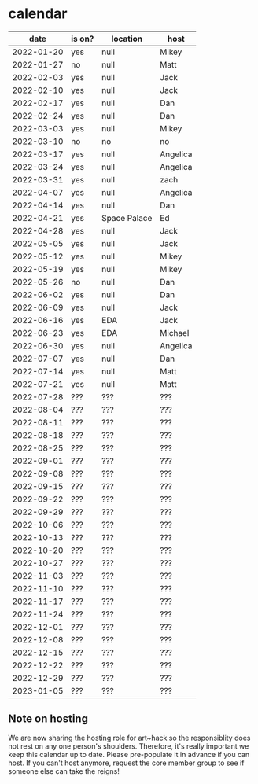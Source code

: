 # calendar

| date | is on? | location | host |
|---|---|---|---|
| 2022-01-20 | yes | null | Mikey |
| 2022-01-27 | no | null | Matt |
| 2022-02-03 | yes | null | Jack |
| 2022-02-10 | yes | null | Jack |
| 2022-02-17 | yes | null | Dan |
| 2022-02-24 | yes | null | Dan |
| 2022-03-03 | yes | null | Mikey |
| 2022-03-10 | no | no | no |
| 2022-03-17 | yes | null | Angelica |
| 2022-03-24 | yes | null | Angelica |
| 2022-03-31 | yes | null | zach |
| 2022-04-07 | yes | null | Angelica |
| 2022-04-14 | yes | null | Dan |
| 2022-04-21 | yes | Space Palace | Ed |
| 2022-04-28 | yes | null | Jack |
| 2022-05-05 | yes | null | Jack |
| 2022-05-12 | yes | null | Mikey |
| 2022-05-19 | yes | null | Mikey |
| 2022-05-26 | no | null | Dan |
| 2022-06-02 | yes | null | Dan |
| 2022-06-09 | yes | null | Jack |
| 2022-06-16 | yes | EDA | Jack |
| 2022-06-23 | yes | EDA | Michael |
| 2022-06-30 | yes | null | Angelica |
| 2022-07-07 | yes | null | Dan |
| 2022-07-14 | yes | null | Matt |
| 2022-07-21 | yes | null | Matt |
| 2022-07-28 | ??? | ??? | ??? |
| 2022-08-04 | ??? | ??? | ??? |
| 2022-08-11 | ??? | ??? | ??? |
| 2022-08-18 | ??? | ??? | ??? |
| 2022-08-25 | ??? | ??? | ??? |
| 2022-09-01 | ??? | ??? | ??? |
| 2022-09-08 | ??? | ??? | ??? |
| 2022-09-15 | ??? | ??? | ??? |
| 2022-09-22 | ??? | ??? | ??? |
| 2022-09-29 | ??? | ??? | ??? |
| 2022-10-06 | ??? | ??? | ??? |
| 2022-10-13 | ??? | ??? | ??? |
| 2022-10-20 | ??? | ??? | ??? |
| 2022-10-27 | ??? | ??? | ??? |
| 2022-11-03 | ??? | ??? | ??? |
| 2022-11-10 | ??? | ??? | ??? |
| 2022-11-17 | ??? | ??? | ??? |
| 2022-11-24 | ??? | ??? | ??? |
| 2022-12-01 | ??? | ??? | ??? |
| 2022-12-08 | ??? | ??? | ??? |
| 2022-12-15 | ??? | ??? | ??? |
| 2022-12-22 | ??? | ??? | ??? |
| 2022-12-29 | ??? | ??? | ??? |
| 2023-01-05 | ??? | ??? | ??? |

## Note on hosting

We are now sharing the hosting role for art~hack so the responsiblity does not rest on any one person's shoulders. Therefore, it's really important we keep this calendar up to date. Please pre-populate it in advance if you can host. If you can't host anymore, request the core member group to see if someone else can take the reigns!
